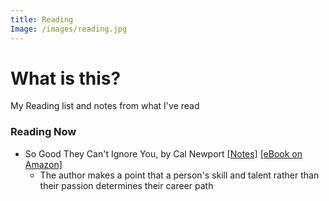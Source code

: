 ```yaml
---
title: Reading
Image: /images/reading.jpg
---
```


# What is this?
My Reading list and notes from what I've read

### Reading Now
- So Good They Can't Ignore You, by Cal Newport [[Notes]](/reads/so-good-cant-ignore) [[eBook on Amazon]](https://www.amazon.com.au/dp/B01KFR64LQ/ref=cm_sw_r_tw_dp_U_x_YiKCBbSZM36TX )
  - The author makes a point that a person's skill and talent rather than their passion determines their career path